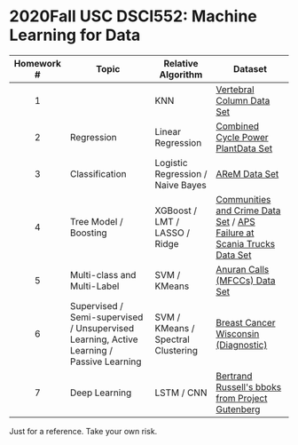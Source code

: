 # 2020Fall USC DSCI552: Machine Learning for Data

| Homework # | Topic                                                        | Relative Algorithm                 | Dataset                                                      |
| :--------: | ------------------------------------------------------------ | ---------------------------------- | ------------------------------------------------------------ |
|     1      |                                                              | KNN                                | [Vertebral Column Data Set](http://archive.ics.uci.edu/ml/datasets/vertebral+column#) |
|     2      | Regression                                                   | Linear Regression                  | [Combined Cycle Power PlantData Set](https://archive.ics.uci.edu/ml/datasets/combined+cycle+power+plant) |
|     3      | Classification                                               | Logistic Regression / Naive Bayes  | [AReM Data Set](https://archive.ics.uci.edu/ml/datasets/Activity+Recognition+system+based+on+Multisensor+data+fusion+(AReM)) |
|     4      | Tree Model / Boosting                                        | XGBoost / LMT / LASSO / Ridge      | [Communities and Crime Data Set](http://archive.ics.uci.edu/ml/datasets/communities+and+crime) / [APS Failure at Scania Trucks Data Set](https://archive.ics.uci.edu/ml/datasets/APS+Failure+at+Scania+Trucks) |
|     5      | Multi-class and Multi-Label                                  | SVM / KMeans                       | [Anuran Calls (MFCCs) Data Set](https://archive.ics.uci.edu/ml/datasets/Anuran+Calls+(MFCCs)) |
|     6      | Supervised / Semi-supervised / Unsupervised Learning, Active Learning / Passive Learning | SVM / KMeans / Spectral Clustering | [Breast Cancer Wisconsin (Diagnostic)](https://archive.ics.uci.edu/ml/datasets/Breast+Cancer+Wisconsin+(Diagnostic)) |
|     7      | Deep Learning                                                | LSTM / CNN                         | [Bertrand Russell's bboks from Project Gutenberg](https://www.gutenberg.org/ebooks/author/355) |

Just for a reference. Take your own risk. 

